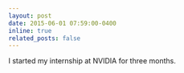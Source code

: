 ```yaml
---
layout: post
date: 2015-06-01 07:59:00-0400
inline: true
related_posts: false
---
```

I started my internship at NVIDIA for three months.
